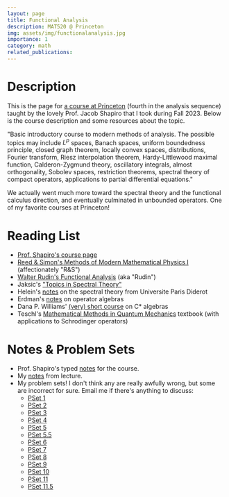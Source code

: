 ```yaml
---
layout: page
title: Functional Analysis
description: MAT520 @ Princeton
img: assets/img/functionalanalysis.jpg
importance: 1
category: math
related_publications: 
---
```


# Description
This is the page for <a href="https://registrar.princeton.edu/course-offerings/course-details?term=1242&courseid=012150">a course at Princeton</a> (fourth in the analysis sequence) taught by the lovely Prof. Jacob Shapiro that I took during Fall 2023. Below is the course description and some resources about the topic.

"Basic introductory course to modern methods of analysis. The possible topics may include $L^p$ spaces, Banach spaces, uniform boundedness principle, closed graph theorem, locally convex spaces, distributions, Fourier transform, Riesz interpolation theorem, Hardy-Littlewood maximal function, Calderon-Zygmund theory, oscillatory integrals, almost orthogonality, Sobolev spaces, restriction theorems, spectral theory of compact operators, applications to partial differential equations."

We actually went much more toward the spectral theory and the functional calculus direction, and eventually culminated in unbounded operators. One of my favorite courses at Princeton!

# Reading List
- <a href="https://web.math.princeton.edu/~shapiro/teaching.html">Prof. Shapiro's course page </a>
- <a href="http://www.astrosen.unam.mx/~aceves/Metodos/ebooks/reed_simon1.pdf">Reed & Simon's Methods of Modern Mathematical Physics I</a> (affectionately "R&S")
- <a href="https://59clc.files.wordpress.com/2012/08/functional-analysis-_-rudin-2th.pdf">Walter Rudin's Functional Analysis</a> (aka "Rudin")
- Jaksic's <a href="https://web.math.princeton.edu/~js129/PDFs/teaching/MAT520_fall_2023/Jaksic-topics-in-spectral-theory-05-38.pdf">"Topics in Spectral Theory"</a>
- Helein's <a href="https://webusers.imj-prg.fr/~frederic.helein/polyspec.pdf">notes</a> on the spectral theory from Universite Paris Diderot
- Erdman's <a href="https://web.pdx.edu/~erdman/FAOA/functional_analysis_operator_algebras_pdf.pdf">notes</a> on operator algebras
- Dana P. Williams' <a href="https://math.dartmouth.edu/~dana/bookspapers/cstar.pdf">(very) short course</a> on C* algebras
- Teschl's <a href="https://www.mat.univie.ac.at/~gerald/ftp/book-schroe/schroe.pdf">Mathematical Methods in Quantum Mechanics</a> textbook (with applications to Schrodinger operators)

# Notes & Problem Sets
- Prof. Shapiro's typed <a href="https://web.math.princeton.edu/~shapiro/PDFs/teaching/MAT520_fall_2023/MAT520_Lecture_Notes.pdf">notes</a> for the course.
- My <a href="/assets/pdf/functional/notes.pdf">notes</a> from lecture.
- My problem sets! I don't think any are really awfully wrong, but some are incorrect for sure. Email me if there's anything to discuss:
    - <a href="/assets/pdf/functional/ps1.pdf">PSet 1</a>
    - <a href="/assets/pdf/functional/ps2.pdf">PSet 2</a>
    - <a href="/assets/pdf/functional/ps3.pdf">PSet 3</a>
    - <a href="/assets/pdf/functional/ps4.pdf">PSet 4</a>
    - <a href="/assets/pdf/functional/ps5.pdf">PSet 5</a>
    - <a href="/assets/pdf/functional/midterm.pdf">PSet 5.5</a>
    - <a href="/assets/pdf/functional/ps6.pdf">PSet 6</a>
    - <a href="/assets/pdf/functional/ps7.pdf">PSet 7</a>
    - <a href="/assets/pdf/functional/ps8.pdf">PSet 8</a>
    - <a href="/assets/pdf/functional/ps9.pdf">PSet 9</a>
    - <a href="/assets/pdf/functional/ps10.pdf">PSet 10</a>
    - <a href="/assets/pdf/functional/ps11.pdf">PSet 11</a>
    - <a href="/assets/pdf/functional/final.pdf">PSet 11.5</a>
